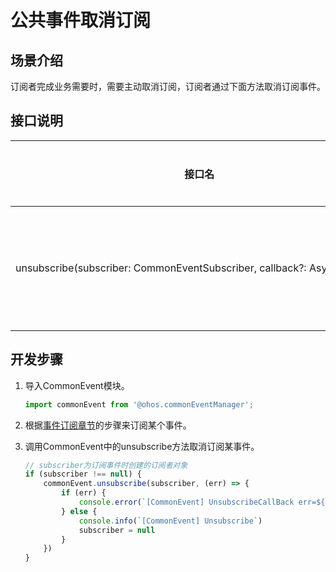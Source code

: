 # 公共事件取消订阅


## 场景介绍

订阅者完成业务需要时，需要主动取消订阅，订阅者通过下面方法取消订阅事件。


## 接口说明

| 接口名 | 接口描述 |
| -------- | -------- |
| unsubscribe(subscriber:&nbsp;CommonEventSubscriber,&nbsp;callback?:&nbsp;AsyncCallback) | 取消订阅公共事件 |


## 开发步骤

1. 导入CommonEvent模块。
   
   ```ts
   import commonEvent from '@ohos.commonEventManager';
   ```

2. 根据[事件订阅章节](common-event-subscription.md)的步骤来订阅某个事件。

3. 调用CommonEvent中的unsubscribe方法取消订阅某事件。
   
   ```ts
   // subscriber为订阅事件时创建的订阅者对象
   if (subscriber !== null) {
       commonEvent.unsubscribe(subscriber, (err) => {
           if (err) {
               console.error(`[CommonEvent] UnsubscribeCallBack err=${JSON.stringify(err)}`)
           } else {
               console.info(`[CommonEvent] Unsubscribe`)
               subscriber = null
           }
       })
   }
   ```
